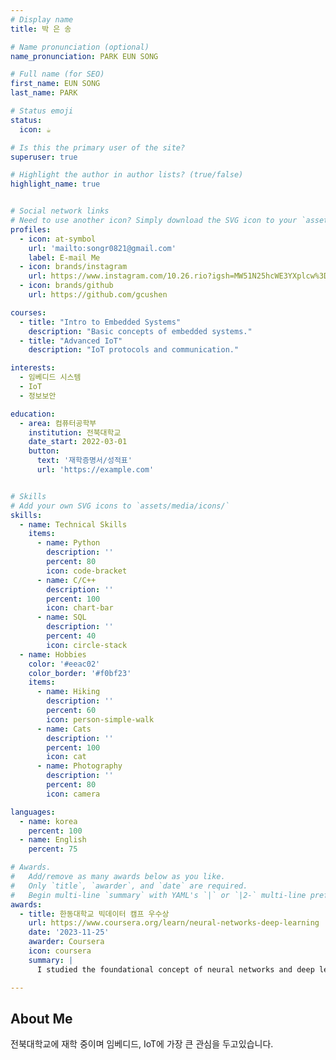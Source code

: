 ```yaml
---
# Display name
title: 박 은 송 

# Name pronunciation (optional)
name_pronunciation: PARK EUN SONG

# Full name (for SEO)
first_name: EUN SONG
last_name: PARK

# Status emoji
status:
  icon: ☕️

# Is this the primary user of the site?
superuser: true

# Highlight the author in author lists? (true/false)
highlight_name: true


# Social network links
# Need to use another icon? Simply download the SVG icon to your `assets/media/icons/` folder.
profiles:
  - icon: at-symbol
    url: 'mailto:songr0821@gmail.com'
    label: E-mail Me
  - icon: brands/instagram
    url: https://www.instagram.com/10.26.rio?igsh=MW51N25hcWE3YXplcw%3D%3D&utm_source=qr
  - icon: brands/github
    url: https://github.com/gcushen

courses:
  - title: "Intro to Embedded Systems"
    description: "Basic concepts of embedded systems."
  - title: "Advanced IoT"
    description: "IoT protocols and communication."

interests: 
  - 임베디드 시스템 
  - IoT
  - 정보보안

education:
  - area: 컴퓨터공학부
    institution: 전북대학교 
    date_start: 2022-03-01
    button:
      text: '재학증명서/성적표'
      url: 'https://example.com'


# Skills
# Add your own SVG icons to `assets/media/icons/`
skills:
  - name: Technical Skills
    items:
      - name: Python
        description: ''
        percent: 80
        icon: code-bracket
      - name: C/C++
        description: ''
        percent: 100
        icon: chart-bar
      - name: SQL
        description: ''
        percent: 40
        icon: circle-stack
  - name: Hobbies
    color: '#eeac02'
    color_border: '#f0bf23'
    items:
      - name: Hiking
        description: ''
        percent: 60
        icon: person-simple-walk
      - name: Cats
        description: ''
        percent: 100
        icon: cat
      - name: Photography
        description: ''
        percent: 80
        icon: camera

languages:
  - name: korea
    percent: 100
  - name: English
    percent: 75

# Awards.
#   Add/remove as many awards below as you like.
#   Only `title`, `awarder`, and `date` are required.
#   Begin multi-line `summary` with YAML's `|` or `|2-` multi-line prefix and indent 2 spaces below.
awards:
  - title: 한동대학교 빅데이터 캠프 우수상
    url: https://www.coursera.org/learn/neural-networks-deep-learning
    date: '2023-11-25'
    awarder: Coursera
    icon: coursera
    summary: |
      I studied the foundational concept of neural networks and deep learning. By the end, I was familiar with the significant technological trends driving the rise of deep learning; build, train, and apply fully connected deep neural networks; implement efficient (vectorized) neural networks; identify key parameters in a neural network’s architecture; and apply deep learning to your own applications.

---
```


## About Me

전북대학교에 재학 중이며 임베디드, IoT에 가장 큰 관심을 두고있습니다.